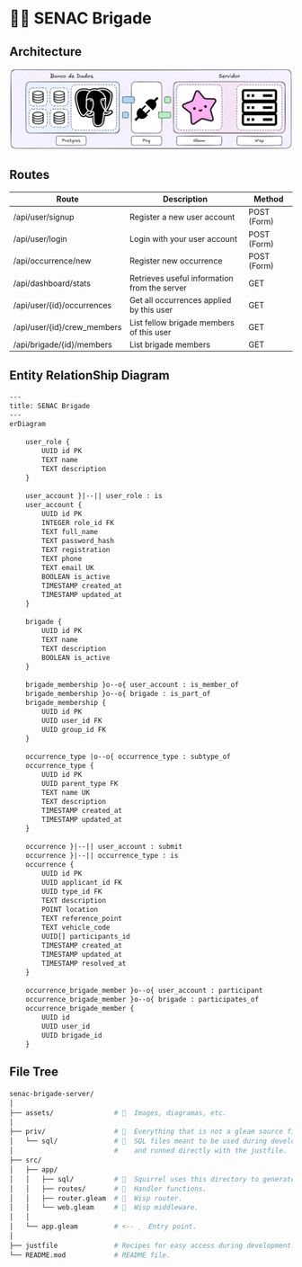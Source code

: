 <!-- markdownlint-disable  MD013 -->

# 👩‍🚒 SENAC Brigade

## Architecture

![Backend Architecture](assets/backend_architecture.png)

## Routes

| Route                       | Description                                  | Method      |
| --------------------------- | -------------------------------------------- | ----------- |
| /api/user/signup            | Register a new user account                  | POST (Form) |
| /api/user/login             | Login with your user account                 | POST (Form) |
| /api/occurrence/new         | Register new occurrence                      | POST (Form) |
| /api/dashboard/stats        | Retrieves useful information from the server | GET         |
| /api/user/{id}/occurrences  | Get all occurrences applied by this user     | GET         |
| /api/user/{id}/crew_members | List fellow brigade members of this user     | GET         |
| /api/brigade/{id}/members   | List brigade members                         | GET         |

## Entity RelationShip Diagram

```mermaid
---
title: SENAC Brigade
---
erDiagram

    user_role {
        UUID id PK
        TEXT name
        TEXT description
    }

    user_account }|--|| user_role : is
    user_account {
        UUID id PK
        INTEGER role_id FK
        TEXT full_name
        TEXT password_hash
        TEXT registration
        TEXT phone
        TEXT email UK
        BOOLEAN is_active
        TIMESTAMP created_at
        TIMESTAMP updated_at
    }

    brigade {
        UUID id PK
        TEXT name
        TEXT description
        BOOLEAN is_active
    }

    brigade_membership }o--o{ user_account : is_member_of
    brigade_membership }o--o{ brigade : is_part_of
    brigade_membership {
        UUID id PK
        UUID user_id FK
        UUID group_id FK
    }

    occurrence_type |o--o{ occurrence_type : subtype_of
    occurrence_type {
        UUID id PK
        UUID parent_type FK
        TEXT name UK
        TEXT description
        TIMESTAMP created_at
        TIMESTAMP updated_at
    }

    occurrence }|--|| user_account : submit
    occurrence }|--|| occurrence_type : is
    occurrence {
        UUID id PK
        UUID applicant_id FK
        UUID type_id FK
        TEXT description
        POINT location
        TEXT reference_point
        TEXT vehicle_code
        UUID[] participants_id
        TIMESTAMP created_at
        TIMESTAMP updated_at
        TIMESTAMP resolved_at
    }

    occurrence_brigade_member }o--o{ user_account : participant
    occurrence_brigade_member }o--o{ brigade : participates_of
    occurrence_brigade_member {
        UUID id
        UUID user_id
        UUID brigade_id
    }
```

## File Tree

```bash
senac-brigade-server/
│
├── assets/               #   Images, diagramas, etc.
│
├── priv/                 #   Everything that is not a gleam source file.
│   └── sql/              # 󰆼  SQL files meant to be used during development
│                         #    and runned directly with the justfile.
├── src/
│   ├── app/
│   │   ├── sql/          #   Squirrel uses this directory to generate code.
│   │   ├── routes/       # 󰛳  Handler functions.
│   │   ├── router.gleam  #   Wisp router.
│   │   └── web.gleam     # 󰽝  Wisp middleware.
│   │
│   └── app.gleam         # <--   Entry point.
│
├── justfile              # Recipes for easy access during development.
└── README.mod            # README file.
```
